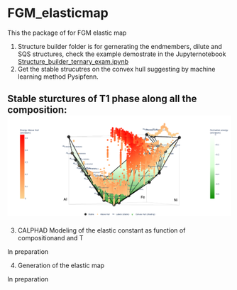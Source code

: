 # FGM_elasticmap
This the package of for FGM elastic map
1. Structure builder folder is for gernerating the endmembers, dilute and SQS structures, check the example demostrate in the Jupyternotebook [Structure_builder_ternary_exam.ipynb](./Structure_Builder/Structure_builder_ternary_exam.ipynb)
2. Get the stable strucutres on the convex hull suggesting by machine learning method Pysipfenn.

## Stable sturctures of T1 phase along all the composition:![plot](./newplot.png)

3. CALPHAD Modeling of the elastic constant as function of compositionand and T

In preparation

4. Generation of the elastic map 

In preparation


